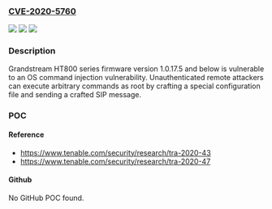 ### [CVE-2020-5760](https://cve.mitre.org/cgi-bin/cvename.cgi?name=CVE-2020-5760)
![](https://img.shields.io/static/v1?label=Product&message=Grandstream%20HT800%20Series&color=blue)
![](https://img.shields.io/static/v1?label=Version&message=n%2Fa&color=blue)
![](https://img.shields.io/static/v1?label=Vulnerability&message=CWE-78&color=brighgreen)

### Description

Grandstream HT800 series firmware version 1.0.17.5 and below is vulnerable to an OS command injection vulnerability. Unauthenticated remote attackers can execute arbitrary commands as root by crafting a special configuration file and sending a crafted SIP message.

### POC

#### Reference
- https://www.tenable.com/security/research/tra-2020-43
- https://www.tenable.com/security/research/tra-2020-47

#### Github
No GitHub POC found.

